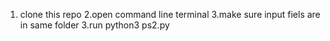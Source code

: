 1. clone this repo
2.open command line terminal
3.make sure input fiels are in same folder
3.run python3 ps2.py